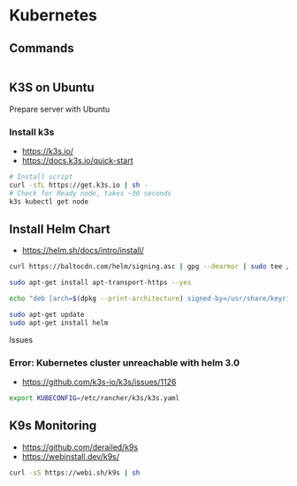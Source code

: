 # Kubernetes

## Commands

```bash

```

## K3S on Ubuntu

Prepare server with Ubuntu

### Install k3s

- <https://k3s.io/>
- <https://docs.k3s.io/quick-start>

```bash
# Install script
curl -sfL https://get.k3s.io | sh - 
# Check for Ready node, takes ~30 seconds 
k3s kubectl get node
```

## Install Helm Chart

- <https://helm.sh/docs/intro/install/>

```bash
curl https://baltocdn.com/helm/signing.asc | gpg --dearmor | sudo tee /usr/share/keyrings/helm.gpg > /dev/null

sudo apt-get install apt-transport-https --yes

echo "deb [arch=$(dpkg --print-architecture) signed-by=/usr/share/keyrings/helm.gpg] https://baltocdn.com/helm/stable/debian/ all main" | sudo tee /etc/apt/sources.list.d/helm-stable-debian.list

sudo apt-get update
sudo apt-get install helm
```

Issues

### Error: Kubernetes cluster unreachable with helm 3.0

- https://github.com/k3s-io/k3s/issues/1126

```bash
export KUBECONFIG=/etc/rancher/k3s/k3s.yaml
```

## K9s Monitoring

- https://github.com/derailed/k9s
- https://webinstall.dev/k9s/

```bash
curl -sS https://webi.sh/k9s | sh
```
